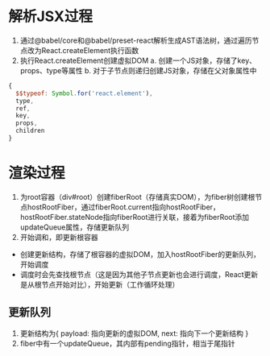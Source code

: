 # 解析JSX过程
1. 通过@babel/core和@babel/preset-react解析生成AST语法树，通过遍历节点改为React.createElement执行函数
2. 执行React.createElement创建虚拟DOM
  a. 创建一个JS对象，存储了key、props、type等属性
  b. 对于子节点则递归创建JS对象，存储在父对象属性中
  ```js
  {
    $$typeof: Symbol.for('react.element'),
    type,
    ref,
    key,
    props,
    children
  }
  ```


# 渲染过程
1. 为root容器（div#root）创建fiberRoot（存储真实DOM），为fiber树创建根节点hostRootFiber，通过fiberRoot.current指向hostRootFiber，hostRootFiber.stateNode指向fiberRoot进行关联，接着为fiberRoot添加updateQueue属性，存储更新队列
2. 开始调和，即更新根容器
  - 创建更新结构，存储了根容器的虚拟DOM，加入hostRootFiber的更新队列，开始调度
  - 调度时会先查找根节点（这是因为其他子节点更新也会进行调度，React更新是从根节点开始对比），开始更新（工作循环处理）

## 更新队列
1. 更新结构为{ payload: 指向更新的虚拟DOM, next: 指向下一个更新结构 }
2. fiber中有一个updateQueue，其内部有pending指针，相当于尾指针
